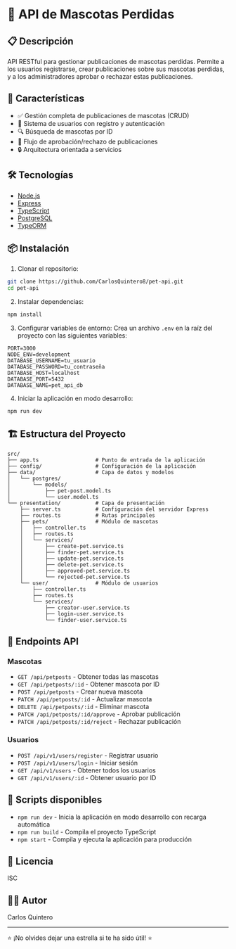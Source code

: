 # 🐾 API de Mascotas Perdidas

## 📋 Descripción
API RESTful para gestionar publicaciones de mascotas perdidas. Permite a los usuarios registrarse, crear publicaciones sobre sus mascotas perdidas, y a los administradores aprobar o rechazar estas publicaciones.

## 🚀 Características
- ✅ Gestión completa de publicaciones de mascotas (CRUD)
- 👤 Sistema de usuarios con registro y autenticación
- 🔍 Búsqueda de mascotas por ID
- 👮 Flujo de aprobación/rechazo de publicaciones
- 🔒 Arquitectura orientada a servicios

## 🛠️ Tecnologías
- [Node.js](https://nodejs.org/)
- [Express](https://expressjs.com/)
- [TypeScript](https://www.typescriptlang.org/)
- [PostgreSQL](https://www.postgresql.org/)
- [TypeORM](https://typeorm.io/)

## 📦 Instalación

1. Clonar el repositorio:
```bash
git clone https://github.com/CarlosQuintero8/pet-api.git
cd pet-api
```

2. Instalar dependencias:
```bash
npm install
```

3. Configurar variables de entorno:
Crea un archivo `.env` en la raíz del proyecto con las siguientes variables:
```
PORT=3000
NODE_ENV=development
DATABASE_USERNAME=tu_usuario
DATABASE_PASSWORD=tu_contraseña
DATABASE_HOST=localhost
DATABASE_PORT=5432
DATABASE_NAME=pet_api_db
```

4. Iniciar la aplicación en modo desarrollo:
```bash
npm run dev
```

## 🏗️ Estructura del Proyecto

```
src/
├── app.ts                  # Punto de entrada de la aplicación
├── config/                 # Configuración de la aplicación
├── data/                   # Capa de datos y modelos
│   └── postgres/
│       └── models/
│           ├── pet-post.model.ts
│           └── user.model.ts
└── presentation/           # Capa de presentación
    ├── server.ts           # Configuración del servidor Express
    ├── routes.ts           # Rutas principales
    ├── pets/               # Módulo de mascotas
    │   ├── controller.ts
    │   ├── routes.ts
    │   └── services/
    │       ├── create-pet.service.ts
    │       ├── finder-pet.service.ts
    │       ├── update-pet.service.ts
    │       ├── delete-pet.service.ts
    │       ├── approved-pet.service.ts
    │       └── rejected-pet.service.ts
    └── user/               # Módulo de usuarios
        ├── controller.ts
        ├── routes.ts
        └── services/
            ├── creator-user.service.ts
            ├── login-user.service.ts
            └── finder-user.service.ts
```

## 📝 Endpoints API

### Mascotas
- `GET /api/petposts` - Obtener todas las mascotas
- `GET /api/petposts/:id` - Obtener mascota por ID
- `POST /api/petposts` - Crear nueva mascota
- `PATCH /api/petposts/:id` - Actualizar mascota
- `DELETE /api/petposts/:id` - Eliminar mascota
- `PATCH /api/petposts/:id/approve` - Aprobar publicación
- `PATCH /api/petposts/:id/reject` - Rechazar publicación

### Usuarios
- `POST /api/v1/users/register` - Registrar usuario
- `POST /api/v1/users/login` - Iniciar sesión
- `GET /api/v1/users` - Obtener todos los usuarios
- `GET /api/v1/users/:id` - Obtener usuario por ID

## 🧪 Scripts disponibles

- `npm run dev` - Inicia la aplicación en modo desarrollo con recarga automática
- `npm run build` - Compila el proyecto TypeScript
- `npm start` - Compila y ejecuta la aplicación para producción

## 📄 Licencia
ISC

## 👨‍💻 Autor
Carlos Quintero

---

⭐ ¡No olvides dejar una estrella si te ha sido útil! ⭐
